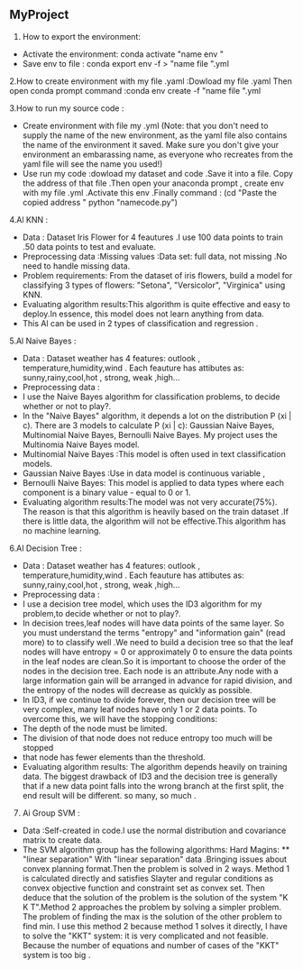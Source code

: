 ## MyProject
1. How to export the environment:
* Activate the environment: conda activate "name env "
* Save env to file : conda export env -f > "name file ".yml

2.How to create environment with my file .yaml :Dowload my file .yaml Then open conda prompt command :conda env create  -f "name file ".yml

3.How to run my source code :
* Create environment with file my .yml
(Note: that you don't need to supply the name of the new environment, as the yaml file also contains the name of the environment it saved. Make sure you don't give your environment an embarassing name, as everyone who recreates from the yaml file will see the name you used!)
* Use run my code :dowload my dataset and code .Save it into a file. Copy the address of that file .Then open your anaconda prompt , create env with my file .yml .Activate this env .Finally command :
(cd "Paste the copied address " 
python "namecode.py")

4.Al KNN :
* Data : Dataset Iris Flower for 4 feautures .I use 100 data points to train .50 data points to test and evaluate.
* Preprocessing data :Missing values :Data set: full data, not missing .No need to handle missing data.  
* Problem requirements: From the dataset of iris flowers, build a model for classifying 3 types of flowers: "Setona", "Versicolor", "Virginica" using KNN.
* Evaluating algorithm results:This algorithm is quite effective and easy to deploy.In essence, this model does not learn anything from data.
* This Al can be used in 2 types of classification and regression . 

5.Al Naive Bayes :
* Data : Dataset weather has 4 features: outlook , temperature,humidity,wind  . Each feauture has attibutes as: sunny,rainy,cool,hot , strong, weak ,high...
* Preprocessing data :
* I use the Naive Bayes algorithm for classification problems, to decide whether or not to play?.
* In the "Naive Bayes" algorithm, it depends a lot on the distribution P (xi | c). There are 3 models to calculate P (xi | c): Gaussian Naive Bayes, Multinomial Naive Bayes, Bernoulli Naive Bayes. My project uses the Multinomia Naive Bayes model.
* Multinomial Naive Bayes :This model is often used in text classification models.
* Gaussian Naive Bayes :Use in data model is continuous variable ,
* Bernoulli Naive Bayes: This model is applied to data types where each component is a binary value - equal to 0 or 1.
* Evaluating algorithm results:The model was not very accurate(75%). The reason is that this algorithm is heavily based on the train dataset .If there is little data, the algorithm will not be effective.This algorithm has no machine learning.

6.AI Decision Tree :
* Data : Dataset weather has 4 features: outlook , temperature,humidity,wind  . Each feauture has attibutes as: sunny,rainy,cool,hot , strong, weak ,high...
* Preprocessing data :
* I use a decision tree model, which uses the ID3 algorithm for my problem,to decide whether or not to play?.
* In decision trees,leaf nodes will have data points of the same layer. So you must understand the terms "entropy" and "information gain" (read more) to to classify well .We need to build a decision tree so that the leaf nodes will have entropy = 0 or approximately 0 to ensure the data points in the leaf nodes are clean.So it is important to choose the order of the nodes in the decision tree. Each node is an attribute.Any node with a large information gain will be arranged in advance for rapid division, and the entropy of the nodes will decrease as quickly as possible.
* In ID3, if we continue to divide forever, then our decision tree will be very complex, many leaf nodes have only 1 or 2 data points. To overcome this, we will have the stopping conditions:
* The depth of the node must be limited.
* The division of that node does not reduce entropy too much will be stopped
* that node has fewer elements than the threshold.
* Evaluating algorithm results: The algorithm depends heavily on training data. The biggest drawback of ID3 and the decision tree is generally that if a new data point falls into the wrong branch at the first split, the end result will be different. so many, so much .

7. Ai Group SVM :
* Data :Self-created in code.I use the normal distribution and covariance matrix to create data.
* The SVM algorithm group has the following algorithms: Hard Magins: 
** "linear separation" With "linear separation" data .Bringing issues about convex planning format.Then the problem is solved in 2 ways. Method 1 is calculated directly and satisfies Slayter and regular conditions as convex objective function and constraint set as convex set. Then deduce that the solution of the problem is the solution of the system "K K T".Method 2 approaches the problem by solving a simpler problem. The problem of finding the max is the solution of the other problem to find min. I use this method 2 because method 1 solves it directly, I have to solve the "KKT" system: it is very complicated and not feasible. Because the number of equations and number of cases of the "KKT" system is too big .
